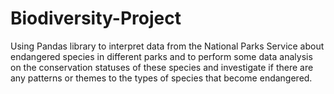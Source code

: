 # Biodiversity-Project
Using Pandas library to interpret data from the National Parks Service about endangered species in different parks and to perform some data analysis on the conservation statuses of these species and investigate if there are any patterns or themes to the types of species that become endangered.
